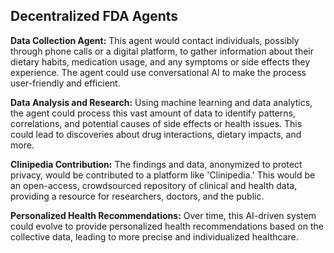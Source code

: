 ## Decentralized FDA Agents

**Data Collection Agent:** This agent would contact individuals, possibly through phone calls or a digital platform, to gather information about their dietary habits, medication usage, and any symptoms or side effects they experience. The agent could use conversational AI to make the process user-friendly and efficient.

**Data Analysis and Research:** Using machine learning and data analytics, the agent could process this vast amount of data to identify patterns, correlations, and potential causes of side effects or health issues. This could lead to discoveries about drug interactions, dietary impacts, and more.

**Clinipedia Contribution:** The findings and data, anonymized to protect privacy, would be contributed to a platform like 'Clinipedia.' This would be an open-access, crowdsourced repository of clinical and health data, providing a resource for researchers, doctors, and the public.

**Personalized Health Recommendations:** Over time, this AI-driven system could evolve to provide personalized health recommendations based on the collective data, leading to more precise and individualized healthcare.

